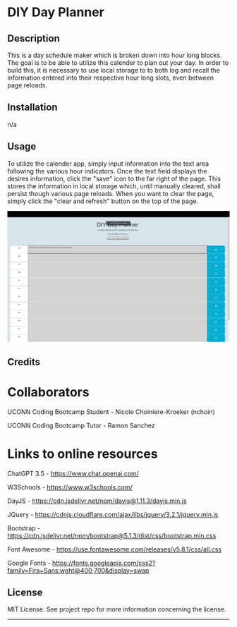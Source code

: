 # DIY Day Planner

## Description

This is a day schedule maker which is broken down into hour long blocks. The goal is to be able to utilize this calender to plan out your day. In order to build this, it is necessary to use local storage to to both log and recall the information entered into their respective hour long slots, even between page reloads.

## Installation

n/a


## Usage

To utilize the calender app, simply input information into the text area following the various hour indicators. Once the text field displays the desires information, click the "save" icon to the far right of the page. This stores the information in local storage which, until manually cleared, shall persist though various page reloads. When you want to clear the page, simply click the "clear and refresh" button on the top of the page.

![Planner homescreen](./assets/images/diyplanner.png)


## Credits

# Collaborators

UCONN Coding Bootcamp Student - Nicole Choiniere-Kroeker (nchoin)

UCONN Coding Bootcamp Tutor - Ramon Sanchez

# Links to online resources

ChatGPT 3.5 - https://www.chat.openai.com/

W3Schools - https://www.w3schools.com/

DayJS - https://cdn.jsdelivr.net/npm/dayjs@1.11.3/dayjs.min.js

JQuery - https://cdnjs.cloudflare.com/ajax/libs/jquery/3.2.1/jquery.min.js

Bootstrap - https://cdn.jsdelivr.net/npm/bootstrap@5.1.3/dist/css/bootstrap.min.css

Font Awesome - https://use.fontawesome.com/releases/v5.8.1/css/all.css

Google Fonts - https://fonts.googleapis.com/css2?family=Fira+Sans:wght@400;700&display=swap


## License

MIT License. See project repo for more information concerning the license.

----